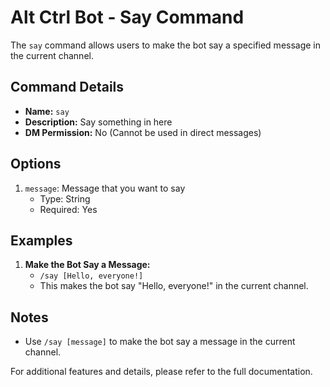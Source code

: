# Alt Ctrl Bot - Say Command

The `say` command allows users to make the bot say a specified message in the current channel.

## Command Details

-   **Name:** `say`
-   **Description:** Say something in here
-   **DM Permission:** No (Cannot be used in direct messages)

## Options

1. `message`: Message that you want to say
    - Type: String
    - Required: Yes

## Examples

1. **Make the Bot Say a Message:**
    - `/say [Hello, everyone!]`
    - This makes the bot say "Hello, everyone!" in the current channel.

## Notes

-   Use `/say [message]` to make the bot say a message in the current channel.

For additional features and details, please refer to the full documentation.
